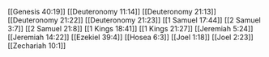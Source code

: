 [[Genesis 40:19]]
[[Deuteronomy 11:14]]
[[Deuteronomy 21:13]]
[[Deuteronomy 21:22]]
[[Deuteronomy 21:23]]
[[1 Samuel 17:44]]
[[2 Samuel 3:7]]
[[2 Samuel 21:8]]
[[1 Kings 18:41]]
[[1 Kings 21:27]]
[[Jeremiah 5:24]]
[[Jeremiah 14:22]]
[[Ezekiel 39:4]]
[[Hosea 6:3]]
[[Joel 1:18]]
[[Joel 2:23]]
[[Zechariah 10:1]]
